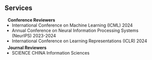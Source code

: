 ## Services

<h4 style="margin:0 10px 0;">Conference Reviewers</h4>

<ul style="margin:0 0 5px;">
  <li><autocolor>International Conference on Machine Learning (ICML) 2024</autocolor></li>
  <li><autocolor>Annual Conference on Neural Information Processing Systems (NeurIPS) 2023-2024</autocolor></li>
  <li><autocolor>International Conference on Learning Representations (ICLR) 2024</autocolor></li>
</ul>

<h4 style="margin:0 10px 0;">Journal Reviewers</h4>

<ul style="margin:0 0 20px;">
  <li><autocolor>SCIENCE CHINA Information Sciences</autocolor></li>
</ul>